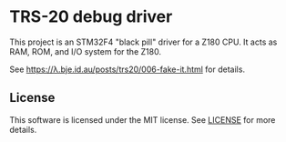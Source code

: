 # TRS-20 debug driver

This project is an STM32F4 "black pill" driver for a Z180 CPU. It acts as RAM, ROM, and I/O system for the Z180.

See https://λ.bje.id.au/posts/trs20/006-fake-it.html for details.

## License

This software is licensed under the MIT license. See [LICENSE](LICENSE) for more details.
